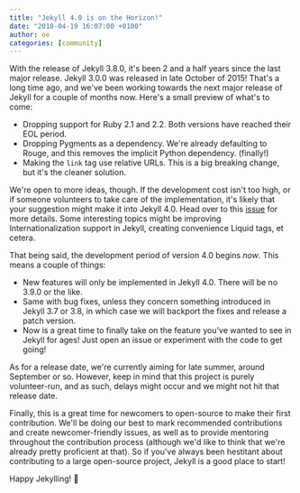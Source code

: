 ```yaml
---
title: "Jekyll 4.0 is on the Horizon!"
date: "2018-04-19 16:07:00 +0100"
author: oe
categories: [community]
---
```


With the release of Jekyll 3.8.0, it's been 2 and a half years since the last major release. Jekyll 3.0.0 was released in late October of 2015! That's a long time ago, and we've been working towards the next major release of Jekyll for a couple of months now. Here's a small preview of what's to come:

- Dropping support for Ruby 2.1 and 2.2. Both versions have reached their EOL period.
- Dropping Pygments as a dependency. We're already defaulting to Rouge, and this removes the implicit Python dependency. (finally!)
- Making the `link` tag use relative URLs. This is a big breaking change, but it's the cleaner solution.

We're open to more ideas, though. If the development cost isn't too high, or if someone volunteers to take care of the implementation, it's likely that your suggestion might make it into Jekyll 4.0. Head over to this [issue] for more details. Some interesting topics might be improving Internationalization support in Jekyll, creating convenience Liquid tags, et cetera.

That being said, the development period of version 4.0 begins _now_. This means a couple of things:

- New features will only be implemented in Jekyll 4.0. There will be no 3.9.0 or the like.
- Same with bug fixes, unless they concern something introduced in Jekyll 3.7 or 3.8, in which case we will backport the fixes and release a patch version.
- Now is a great time to finally take on the feature you've wanted to see in Jekyll for ages! Just open an issue or experiment with the code to get going!

As for a release date, we're currently aiming for late summer, around September or so. However, keep in mind that this project is purely volunteer-run, and as such, delays might occur and we might not hit that release date.

Finally, this is a great time for newcomers to open-source to make their first contribution. We'll be doing our best to mark recommended contributions and create newcomer-friendly issues, as well as to provide mentoring throughout the contribution process (although we'd like to think that we're already pretty proficient at that). So if you've always been hestitant about contributing to a large open-source project, Jekyll is a good place to start!

Happy Jekylling! :wave:

[issue]: https://github.com/jekyll/jekyll/issues/6948
